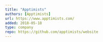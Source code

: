 ```yaml
---
title: "Apptimists"
authors: [Apptimists]
url: https://www.apptimists.com/
added: 2018-05-18
type: company
repo: https://github.com/apptimists/website
---
```


